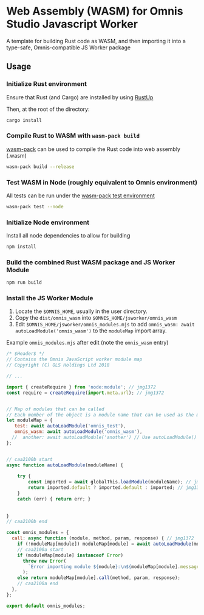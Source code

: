 # Web Assembly (WASM) for Omnis Studio Javascript Worker

A template for building Rust code as WASM, and then importing it into a type-safe, Omnis-compatible JS Worker package

## Usage

### Initialize Rust environment

Ensure that Rust (and Cargo) are installed by using [RustUp](https://rustup.rs/)

Then, at the root of the directory:

```bash
cargo install
```

### Compile Rust to WASM with `wasm-pack build`

[wasm-pack](https://rustwasm.github.io/wasm-pack/) can be used to compile the Rust code into web assembly (.wasm)

```bash
wasm-pack build --release
```

### Test WASM in Node (roughly equivalent to Omnis environment)

All tests can be run under the [wasm-pack test environment](https://rustwasm.github.io/wasm-pack/book/tutorials/npm-browser-packages/testing-your-project.html)

```bash
wasm-pack test --node
```

### Initialize Node environment

Install all node dependencies to allow for building

```bash
npm install
```

### Build the combined Rust WASM package and JS Worker Module

```bash
npm run build 
```

### Install the JS Worker Module

1. Locate the `$OMNIS_HOME`, usually in the user directory.
2. Copy the `dist/omnis_wasm` into `$OMNIS_HOME/jsworker/omnis_wasm`
3. Edit `$OMNIS_HOME/jsworker/omnis_modules.mjs` to add `omnis_wasm: await autoLoadModule('omnis_wasm')` to the `moduleMap` import array.

Example `omnis_modules.mjs` after edit (note the `omnis_wasm` entry)

```javascript
/* $Header$ */
// Contains the Omnis JavaScript worker module map
// Copyright (C) OLS Holdings Ltd 2018

// ...

import { createRequire } from 'node:module'; // jmg1372
const require = createRequire(import.meta.url); // jmg1372


// Map of modules that can be called
// Each member of the object is a module name that can be used as the module parameter to $callmethod
let moduleMap = {
   test: await autoLoadModule('omnis_test'),
   omnis_wasm: await autoLoadModule('omnis_wasm'),
  //  another: await autoLoadModule('another') // Use autoLoadModule() to try loading any module format, anywhere on the module search path
};


// caa2100b start
async function autoLoadModule(moduleName) {
    
	try {
		const imported = await globalThis.loadModule(moduleName); // jmg1372
		return imported.default ? imported.default : imported; // jmg1372
	}
	catch (err) { return err; }
  
  
}
// caa2100b end

const omnis_modules = {
  call: async function (module, method, param, response) { // jmg1372
    if (!moduleMap[module]) moduleMap[module] = await autoLoadModule(module); // caa2100b // jmg1372
    // caa2100a start
    if (moduleMap[module] instanceof Error)
      throw new Error(
        `Error importing module ${module}:\n${moduleMap[module].message}`
      );
    else return moduleMap[module].call(method, param, response);
    // caa2100a end
  },
};

export default omnis_modules;
```